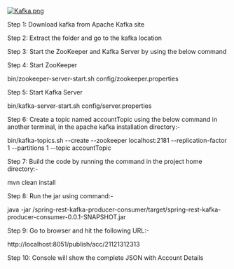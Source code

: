 [![Kafka.png](https://i.postimg.cc/fLq7wWb2/Kafka.png)](https://postimg.cc/8JWf4SMM)


Step 1: Download kafka from Apache Kafka site

Step 2: Extract the folder and go to the kafka location

Step 3: Start the ZooKeeper and Kafka Server by using the below command

Step 4: Start ZooKeeper

bin/zookeeper-server-start.sh config/zookeeper.properties

Step 5: Start Kafka Server

bin/kafka-server-start.sh config/server.properties

Step 6: Create a topic named accountTopic using the below command in another terminal, in the apache kafka installation directory:-

bin/kafka-topics.sh --create --zookeeper localhost:2181 --replication-factor 1 --partitions 1 --topic accountTopic

Step 7: Build the code by running the command in the project home directory:-

mvn clean install

Step 8: Run the jar using command:-

java -jar /spring-rest-kafka-producer-consumer/target/spring-rest-kafka-producer-consumer-0.0.1-SNAPSHOT.jar

Step 9: Go to browser and hit the following URL:-

http://localhost:8051/publish/acc/21121312313

Step 10: Console will show the complete JSON with Account Details

